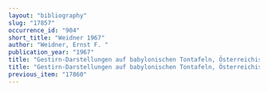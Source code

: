 ```yaml
---
layout: "bibliography"
slug: "17857"
occurrence_id: "904"
short_title: "Weidner 1967"
author: "Weidner, Ernst F. "
publication_year: "1967"
title: "Gestirn-Darstellungen auf babylonischen Tontafeln, Österreichische Akademie der Wissenschaften. Philosophisch-historische Klasse. Sitzungsberichte 254/2 (Wien)"
title: "Gestirn-Darstellungen auf babylonischen Tontafeln, Österreichische Akademie der Wissenschaften. Philosophisch-historische Klasse. Sitzungsberichte 254/2 (Wien)"
previous_item: "17860"
---
```

